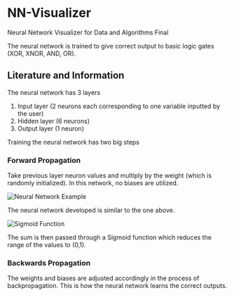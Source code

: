# NN-Visualizer
Neural Network Visualizer for Data and Algorithms Final

The neural network is trained to give correct output to basic logic gates (XOR, XNOR, AND, OR). 

<h2>Literature and Information</h2>


The neural network has 3 layers
  1) Input layer (2 neurons each corresponding to one variable inputted by the user)
  2) Hidden layer (6 neurons)
  3) Output layer (1 neuron)


Training the neural network has two big steps
<h3>Forward Propagation</h3>


Take previous layer neuron values and multiply by the weight (which is randomly initialized). In this network, no biases are utilized.


![Neural Network Example](https://victorzhou.com/27cf280166d7159c0465a58c68f99b39/network3.svg)

The neural network developed is similar to the one above. 

![Sigmoid Function](https://qph.fs.quoracdn.net/main-qimg-05edc1873d0103e36064862a45566dba)

The sum is then passed through a Sigmoid function which reduces the range of the values to (0,1).

<h3>Backwards Propagation</h3>

 The weights and biases are adjusted accordingly in the process of backpropagation. This is how the neural network learns the correct outputs. 
 

